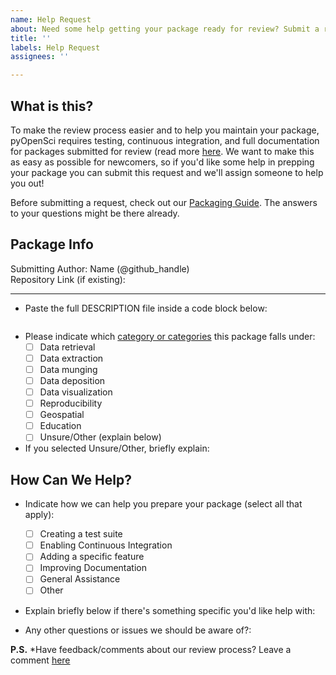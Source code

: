 ```yaml
---
name: Help Request
about: Need some help getting your package ready for review? Submit a request here!
title: ''
labels: Help Request
assignees: ''

---
```


## What is this?

To make the review process easier and to help you maintain your package, pyOpenSci requires testing, continuous integration, and full documentation for packages submitted for review (read more [here][PackagingGuide]. We want to make this as easy as possible for newcomers, so if you'd like some help in prepping your package you can submit this request and we'll assign someone to help you out!

Before submitting a request, check out our [Packaging Guide][PackagingGuide]. The answers to your questions might be there already.


## Package Info
Submitting Author: Name (@github_handle)  
Repository Link (if existing):   

---

-   Paste the full DESCRIPTION file inside a code block below:

```

```

- Please indicate which [category or categories][PackageCategories] this package falls under:
	- [ ] Data retrieval
	- [ ] Data extraction
	- [ ] Data munging
	- [ ] Data deposition
	- [ ] Data visualization
	- [ ] Reproducibility
	- [ ] Geospatial
	- [ ] Education
	- [ ] Unsure/Other (explain below)

- If you selected Unsure/Other, briefly explain:
        
## How Can We Help?

- Indicate how we can help you prepare your package (select all that apply):
	- [ ] Creating a test suite
	- [ ] Enabling Continuous Integration
	- [ ] Adding a specific feature
	- [ ] Improving Documentation
	- [ ] General Assistance
	- [ ] Other

- Explain briefly below if there's something specific you'd like help with:

- Any other questions or issues we should be aware of?:


**P.S.** *Have feedback/comments about our review process? Leave a comment [here][Comments]


[PackagingGuide]: https://www.pyopensci.org/python-package-guide/

[PackageCategories]: https://www.pyopensci.org/software-peer-review/about/package-scope.html

[Comments]: https://pyopensci.discourse.group/
